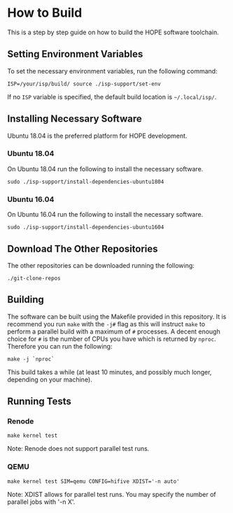 # How to Build

This is a step by step guide on how to build the HOPE software toolchain.

## Setting Environment Variables
To set the necessary environment variables, run the following command:


```
ISP=/your/isp/build/ source ./isp-support/set-env
```

If no `ISP` variable is specified, the default build location is `~/.local/isp/`.

## Installing Necessary Software

Ubuntu 18.04 is the preferred platform for HOPE development.

### Ubuntu 18.04

On Ubuntu 18.04 run the following to install the necessary software.

```
sudo ./isp-support/install-dependencies-ubuntu1804
```

### Ubuntu 16.04

On Ubuntu 16.04 run the following to install the necessary software.

```
sudo ./isp-support/install-dependencies-ubuntu1604
```

## Download The Other Repositories

The other repositories can be downloaded running the following:

```
./git-clone-repos
```
## Building

The software can be built using the Makefile provided in this repository.  It is
recommend you run `make` with the `-j#` flag as this will instruct `make` to
perform a parallel build with a maximum of `#` processes.  A decent enough
choice for `#` is the number of CPUs you have which is returned by `nproc`.
Therefore you can run the following:

```
make -j `nproc`
```

This build takes a while (at least 10 minutes, and possibly much longer,
depending on your machine).

## Running Tests

### Renode

```
make kernel test
```

Note: Renode does not support parallel test runs.

### QEMU

```
make kernel test SIM=qemu CONFIG=hifive XDIST='-n auto'
```

Note: XDIST allows for parallel test runs. You may specify the number of parallel jobs with '-n X'.
